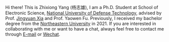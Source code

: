 Hi there! This is Zhixiong Yang (杨志雄), I am a Ph.D. Student at School of Electronic Science, [National University of Defense Technology](https://www.nudt.edu.cn/),
advised by Prof. [Jingyuan Xia](https://www.xiajingyuan.com/) and Prof. Yaowen Fu. Previously, I received my bachelor degree from the [Northeastern University](https://www.neu.edu.cn/) in 2021.
If you are interested in collaborating with me or want to have a chat, always feel free to contact me through [E-mail](yzx21@nudt.edu.cn) or [Wechat](s1mple_21_).

